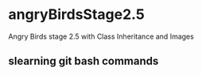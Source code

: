 # angryBirdsStage2.5
Angry Birds stage 2.5 with Class Inheritance and Images
## slearning git bash commands
